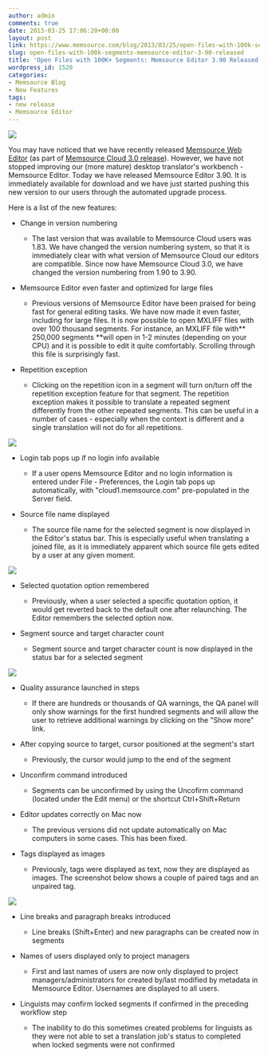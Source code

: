 ```yaml
---
author: admin
comments: true
date: 2013-03-25 17:06:20+00:00
layout: post
link: https://www.memsource.com/blog/2013/03/25/open-files-with-100k-segments-memsource-editor-3-90-released/
slug: open-files-with-100k-segments-memsource-editor-3-90-released
title: 'Open Files with 100K+ Segments: Memsource Editor 3.90 Released'
wordpress_id: 1520
categories:
- Memsource Blog
- New Features
tags:
- new release
- Memsource Editor
---
```


![](/wp-content/uploads/2012/08/MemSource-Editor-medium.png)

You may have noticed that we have recently released [Memsource Web Editor](http://wiki.memsource.com/wiki/MemSource_Web_Editor_User_Manual) (as part of [Memsource Cloud 3.0 release](/introducing-memsource-web-editor-in-memsource-cloud-3-0/)). However, we have not stopped improving our (more mature) desktop translator's workbench - Memsource Editor. Today we have released Memsource Editor 3.90. It is immediately available for download and we have just started pushing this new version to our users through the automated upgrade process.<!-- more -->

Here is a list of the new features:



	
  * Change in version numbering

	
    * The last version that was available to Memsource Cloud users was 1.83. We have changed the version numbering system, so that it is immediately clear with what version of Memsource Cloud our editors are compatible. Since now have Memsource Cloud 3.0, we have changed the version numbering from 1.90 to 3.90.




	
  * Memsource Editor even faster and optimized for large files

	
    * Previous versions of Memsource Editor have been praised for being fast for general editing tasks. We have now made it even faster, including for large files. It is now possible to open MXLIFF files with over 100 thousand segments. For instance, an MXLIFF file with** 250,000 segments **will open in 1-2 minutes (depending on your CPU) and it is possible to edit it quite comfortably. Scrolling through this file is surprisingly fast.




	
  * Repetition exception

	
    * Clicking on the repetition icon in a segment will turn on/turn off the repetition exception feature for that segment. The repetition exception makes it possible to translate a repeated segment differently from the other repeated segments. This can be useful in a number of cases - especially when the context is different and a single translation will not do for all repetitions.





[![](/wp-content/uploads/2013/03/Repetition-and-repetition-exception1-300x130.png)](/wp-content/uploads/2013/03/Repetition-and-repetition-exception1.png)



	
  * Login tab pops up if no login info available

	
    * If a user opens Memsource Editor and no login information is entered under File - Preferences, the Login tab pops up automatically, with "cloud1.memsource.com" pre-populated in the Server field.




	
  * Source file name displayed

	
    * The source file name for the selected segment is now displayed in the Editor's status bar. This is especially useful when translating a joined file, as it is immediately apparent which source file gets edited by a user at any given moment.





[![](/wp-content/uploads/2013/03/file-name-300x58.png)](/wp-content/uploads/2013/03/file-name.png)



	
  * Selected quotation option remembered

	
    * Previously, when a user selected a specific quotation option, it would get reverted back to the default one after relaunching. The Editor remembers the selected option now.




	
  * Segment source and target character count

	
    * Segment source and target character count is now displayed in the status bar for a selected segment





[![](/wp-content/uploads/2013/03/segment-char-count-300x55.png)](/wp-content/uploads/2013/03/segment-char-count.png)



	
  * Quality assurance launched in steps

	
    * If there are hundreds or thousands of QA warnings, the QA panel will only show warnings for the first hundred segments and will allow the user to retrieve additional warnings by clicking on the "Show more" link.




	
  * After copying source to target, cursor positioned at the segment's start

	
    * Previously, the cursor would jump to the end of the segment




	
  * Unconfirm command introduced

	
    * Segments can be unconfirmed by using the Uncofirm command (located under the Edit menu) or the shortcut Ctrl+Shift+Return




	
  * Editor updates correctly on Mac now

	
    * The previous versions did not update automatically on Mac computers in some cases. This has been fixed.




	
  * Tags displayed as images

	
    * Previously, tags were displayed as text, now they are displayed as images. The screenshot below shows a couple of paired tags and an unpaired tag.





[![](/wp-content/uploads/2013/03/tags-300x68.png)](/wp-content/uploads/2013/03/tags.png)



	
  * Line breaks and paragraph breaks introduced

	
    * Line breaks (Shift+Enter) and new paragraphs can be created now in segments




	
  * Names of users displayed only to project managers

	
    * First and last names of users are now only displayed to project managers/administrators for created by/last modified by metadata in Memsource Editor. Usernames are displayed to all users.




	
  * Linguists may confirm locked segments if confirmed in the preceding workflow step

	
    * The inability to do this sometimes created problems for linguists as they were not able to set a translation job's status to completed when locked segments were not confirmed





